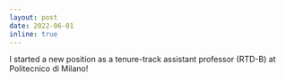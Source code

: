 ```yaml
---
layout: post
date: 2022-06-01 
inline: true
---
```


I started a new position as a tenure-track assistant professor (RTD-B) at Politecnico di Milano!